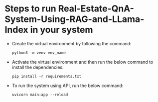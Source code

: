# Steps to run Real-Estate-QnA-System-Using-RAG-and-LLama-Index in your system

- Create the virtual environment by following the command:

    `python3 -m venv env_name`

- Activate the virtual environment and then run the below command to install the dependencies:

    `pip install -r requirements.txt`

- To run the system using API, run the below command:

    `uvicorn main:app --reload`
